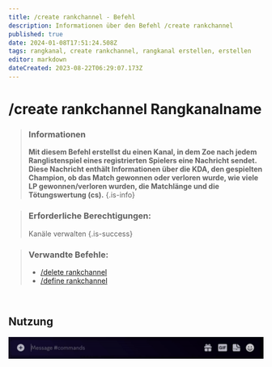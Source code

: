 ```yaml
---
title: /create rankchannel - Befehl
description: Informationen über den Befehl /create rankchannel
published: true
date: 2024-01-08T17:51:24.508Z
tags: rangkanal, create rankchannel, rangkanal erstellen, erstellen
editor: markdown
dateCreated: 2023-08-22T06:29:07.173Z
---
```


# /create rankchannel Rangkanalname

>### Informationen
>**Mit diesem Befehl erstellst du einen Kanal, in dem Zoe nach jedem Ranglistenspiel eines registrierten Spielers eine Nachricht sendet. Diese Nachricht enthält Informationen über die KDA, den gespielten Champion, ob das Match gewonnen oder verloren wurde, wie viele LP gewonnen/verloren wurden, die Matchlänge und die Tötungswertung (cs).**
>{.is-info}

>### Erforderliche Berechtigungen: 
>Kanäle verwalten
>{.is-success}

>### Verwandte Befehle:
>-   [/delete rankchannel](/de/commands/delete/rankChannel/)
>-   [/define rankchannel](/de/commands/define/rankChannel/)

<br>

## Nutzung

![](/en_/en_create_rankchannel.gif)